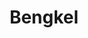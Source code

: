 ---
id: 72
title : Bengkel
linkurl: https://drive.google.com/drive/folders/1HFZsCcxnw6tYPEbJ89hXaSHO6vsQld4f?usp=sharing
fitur : aspekpajak
createdTime : 31/07/2019
modifiedTime : 06/01/2020
topik: Versi Lengkap
img: spring.png
---
